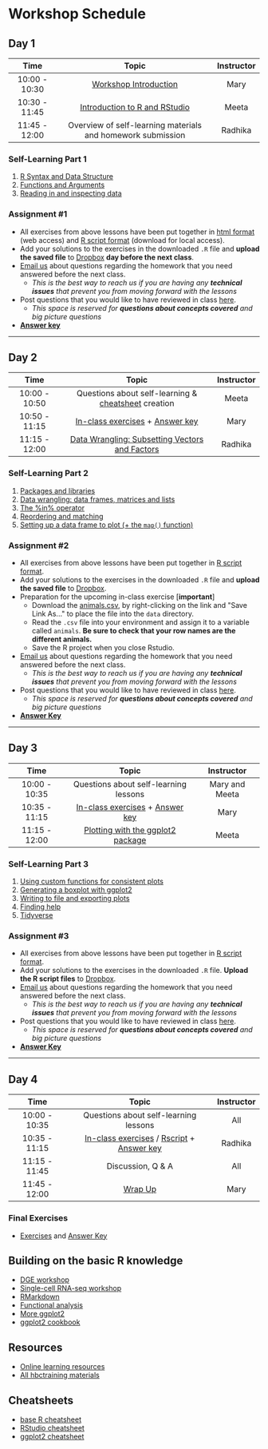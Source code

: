 # Workshop Schedule

## Day 1

| Time            |  Topic  | Instructor |
|:------------------------:|:------------------------------------------------:|:--------:|
| 10:00 - 10:30 | [Workshop Introduction](../lectures/Intro_to_workshop_all.pdf) | Mary |
| 10:30 - 11:45 | [Introduction to R and RStudio](../lessons/01_introR-R-and-RStudio.md) | Meeta |
| 11:45 - 12:00 | Overview of self-learning materials and homework submission | Radhika |

### Self-Learning Part 1
1. [R Syntax and Data Structure](https://hbctraining.github.io/Intro-to-R-flipped/lessons/02_introR-syntax-and-data-structures.html)
1. [Functions and Arguments](../lessons/03_introR-functions-and-arguments.md)
1. [Reading in and inspecting data](../lessons/06_reading_and_data_inspection.md)

### Assignment #1
* All exercises from above lessons have been put together in [html format](../homework/day1_hw_exercises.md) (web access) and [R script format](../homework/day1_hw_exercises.R) (download for local access).
* Add your solutions to the exercises in the downloaded `.R` file and **upload the saved file** to [Dropbox](https://www.dropbox.com/request/d4s6478ATbNhggbOFVLW) **day before the next class**.
* [Email us](mailto:hbctraining@hsph.harvard.edu) about questions regarding the homework that you need answered before the next class.
  * *This is the best way to reach us if you are having any **technical issues** that prevent you from moving forward with the lessons*
* Post questions that you would like to have reviewed in class [here](https://PollEv.com/hbctraining945).
  * *This space is reserved for **questions about concepts covered** and big picture questions*
* [**Answer key**](../homework/day1_hw_answer-key.R)

---

## Day 2

| Time            |  Topic  | Instructor |
|:------------------------:|:------------------------------------------------:|:--------:|
| 10:00 - 10:50 | Questions about self-learning & [cheatsheet](https://docs.google.com/spreadsheets/d/1nZtAOWxYV0ocQeAIyb0OHIMliji7zWM_3-olXetvBzE/edit?usp=sharing) creation | Meeta |
| 10:50 - 11:15 | [In-class exercises](../activities/Day2_activities.md) + [Answer key](../activities/Day2_activities_answer_key.R) | Mary |
| 11:15 - 12:00 | [Data Wrangling: Subsetting Vectors and Factors](../lessons/05_introR-data-wrangling.md) | Radhika |

### Self-Learning Part 2
1. [Packages and libraries](../lessons/04_introR_packages.md)
1. [Data wrangling: data frames, matrices and lists](../lessons/07_introR-data-wrangling2.md)
1. [The %in% operator](../lessons/08_identifying-matching-elements.md)
1. [Reordering and matching](../lessons/09_reordering-to-match-datasets.md)
1. [Setting up a data frame to plot (+ the `map()` function)](../lessons/10_setting_up_to_plot.md)


### Assignment #2
* All exercises from above lessons have been put together in [R script format](../homework/day2_hw_exercises.R).
* Add your solutions to the exercises in the downloaded `.R` file and **upload the saved file** to [Dropbox](https://www.dropbox.com/request/bKrJgTqHtSqRgcZKvyl3).
* Preparation for the upcoming in-class exercise [**important**]
  * Download the [animals.csv](https://raw.githubusercontent.com/hbctraining/Intro-to-R-flipped/master/data/animals.csv), by right-clicking on the link and "Save Link As..." to place the file into the `data` directory.
  * Read the `.csv` file into your environment and assign it to a variable called `animals`. **Be sure to check that your row names are the different animals.**
  * Save the R project when you close Rstudio.
* [Email us](mailto:hbctraining@hsph.harvard.edu) about questions regarding the homework that you need answered before the next class.
  * *This is the best way to reach us if you are having any **technical issues** that prevent you from moving forward with the lessons*
* Post questions that you would like to have reviewed in class [here](https://PollEv.com/hbctraining945).
  * *This space is reserved for **questions about concepts covered** and big picture questions*
* [**Answer Key**](../homework/day2_hw_answer-key.R)

---

## Day 3

| Time            |  Topic  | Instructor |
|:------------------------:|:------------------------------------------------:|:--------:|
| 10:00 - 10:35 | Questions about self-learning lessons | Mary and Meeta |
| 10:35 - 11:15 | [In-class exercises](../activities/Day3_activities.md) + [Answer key](../activities/Day3_activities_answer_key.R)| Mary |
| 11:15 - 12:00 | [Plotting with the ggplot2 package](../lessons/11_ggplot2.md) | Meeta |

### Self-Learning Part 3
1. [Using custom functions for consistent plots](../lessons/11b_Custom_Functions_ggplot2.md)
1. [Generating a boxplot with ggplot2](../lessons/12_boxplot_exercise.md)
1. [Writing to file and exporting plots](../lessons/13_exporting_data_and_plots.md)
1. [Finding help](../lessons/14_finding_help.md)
1. [Tidyverse](https://hbctraining.github.io/Training-modules/Tidyverse_ggplot2/lessons/intro_tidyverse.html)

### Assignment #3
* All exercises from above lessons have been put together in [R script format](../homework/day3_hw_exercises.R).
* Add your solutions to the exercises in the downloaded `.R` file. **Upload the R script files** to [Dropbox](https://www.dropbox.com/request/p4uMpuaZodXF8UFZNIwp).
* [Email us](mailto:hbctraining@hsph.harvard.edu) about questions regarding the homework that you need answered before the next class.
  * *This is the best way to reach us if you are having any **technical issues** that prevent you from moving forward with the lessons*
* Post questions that you would like to have reviewed in class [here](https://PollEv.com/hbctraining945).
  * *This space is reserved for **questions about concepts covered** and big picture questions*
* [**Answer Key**](../homework/day3_hw_answer-key.R)

---

## Day 4

| Time            |  Topic  | Instructor |
|:------------------------:|:------------------------------------------------:|:--------:|
| 10:00 - 10:35 | Questions about self-learning lessons | All |
| 10:35 - 11:15 | [In-class exercises](../activities/Day4_activities.md) / [Rscript](../activities/day4_activities_skeleton.R) + [Answer key](../activities/Day4_activities_answer_key.R) | Radhika |
| 11:15 - 11:45 | Discussion, Q & A | All |
| 11:45 - 12:00 | [Wrap Up](../lectures/R_workshop_wrapup_all.pdf) | Mary |

### Final Exercises
* [Exercises](https://hbctraining.github.io/Intro-to-R/homework/Intro_to_R_hw.html) and [Answer Key](https://hbctraining.github.io/Intro-to-R/homework/Intro_to_R_key.html)

## Building on the basic R knowledge
* [DGE workshop](https://hbctraining.github.io/DGE_workshop_salmon/)
* [Single-cell RNA-seq workshop](https://hbctraining.github.io/scRNA-seq/)
* [RMarkdown](https://hbctraining.github.io/Training-modules/Rmarkdown/)
* [Functional analysis](https://hbctraining.github.io/Training-modules/DGE-functional-analysis/)
* [More ggplot2](https://hbctraining.github.io/Training-modules/Tidyverse_ggplot2/lessons/ggplot2.html)
* [ggplot2 cookbook](http://www.cookbook-r.com/Graphs/)

## Resources
* [Online learning resources](https://hbctraining.github.io/bioinformatics_online/lists/online_trainings.html)
* [All hbctraining materials](https://hbctraining.github.io/main)

## Cheatsheets
* [base R cheatsheet](../img/base-r.pdf)
* [RStudio cheatsheet](https://rstudio.com/wp-content/uploads/2016/01/rstudio-IDE-cheatsheet.pdf)
* [ggplot2 cheatsheet](https://rstudio.com/wp-content/uploads/2015/03/ggplot2-cheatsheet.pdf)

